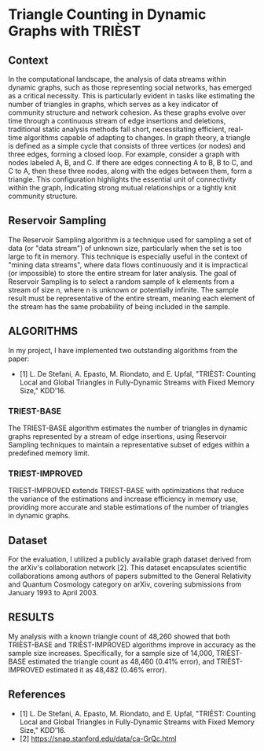 # Triangle Counting in Dynamic Graphs with TRIÈST

## Context
In the computational landscape, the analysis of data streams within dynamic graphs, such as those representing social networks, has emerged as a critical necessity. This is particularly evident in tasks like estimating the number of triangles in graphs, which serves as a key indicator of community structure and network cohesion. As these graphs evolve over time through a continuous stream of edge insertions and deletions, traditional static analysis methods fall short, necessitating efficient, real-time algorithms capable of adapting to changes. In graph theory, a triangle is defined as a simple cycle that consists of three vertices (or nodes) and three edges, forming a closed loop. For example, consider a graph with nodes labeled A, B, and C. If there are edges connecting A to B, B to C, and C to A, then these three nodes, along with the edges between them, form a triangle. This configuration highlights the essential unit of connectivity within the graph, indicating strong mutual relationships or a tightly knit community structure.

## Reservoir Sampling
The Reservoir Sampling algorithm is a technique used for sampling a set of data (or "data stream") of unknown size, particularly when the set is too large to fit in memory. This technique is especially useful in the context of "mining data streams", where data flows continuously and it is impractical (or impossible) to store the entire stream for later analysis. The goal of Reservoir Sampling is to select a random sample of k elements from a stream of size n, where n is unknown or potentially infinite. The sample result must be representative of the entire stream, meaning each element of the stream has the same probability of being included in the sample.

## ALGORITHMS
In my project, I have implemented two outstanding algorithms from the paper:
- [1] L. De Stefani, A. Epasto, M. Riondato, and E. Upfal, "TRIÈST: Counting Local and Global Triangles in Fully-Dynamic Streams with Fixed Memory Size," KDD'16.

### TRIEST-BASE
The TRIEST-BASE algorithm estimates the number of triangles in dynamic graphs represented by a stream of edge insertions, using Reservoir Sampling techniques to maintain a representative subset of edges within a predefined memory limit.

### TRIEST-IMPROVED
TRIEST-IMPROVED extends TRIEST-BASE with optimizations that reduce the variance of the estimations and increase efficiency in memory use, providing more accurate and stable estimations of the number of triangles in dynamic graphs.

## Dataset
For the evaluation, I utilized a publicly available graph dataset derived from the arXiv's collaboration network [2]. This dataset encapsulates scientific collaborations among authors of papers submitted to the General Relativity and Quantum Cosmology category on arXiv, covering submissions from January 1993 to April 2003.

## RESULTS
My analysis with a known triangle count of 48,260 showed that both TRIÈST-BASE and TRIÈST-IMPROVED algorithms improve in accuracy as the sample size increases. Specifically, for a sample size of 14,000, TRIÈST-BASE estimated the triangle count as 48,460 (0.41% error), and TRIÈST-IMPROVED estimated it as 48,482 (0.46% error).

## References
- [1] L. De Stefani, A. Epasto, M. Riondato, and E. Upfal, "TRIÈST: Counting Local and Global Triangles in Fully-Dynamic Streams with Fixed Memory Size," KDD'16.
- [2] https://snap.stanford.edu/data/ca-GrQc.html

